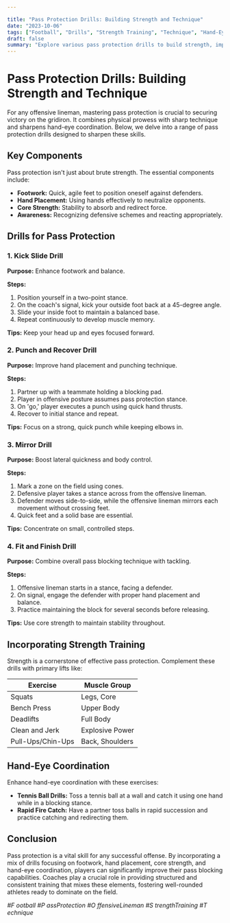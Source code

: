 ```yaml
---

title: "Pass Protection Drills: Building Strength and Technique"
date: "2023-10-06"
tags: ["Football", "Drills", "Strength Training", "Technique", "Hand-Eye Coordination"]
draft: false
summary: "Explore various pass protection drills to build strength, improve technique, and enhance hand-eye coordination."
---
```


# Pass Protection Drills: Building Strength and Technique

For any offensive lineman, mastering pass protection is crucial to securing victory on the gridiron. It combines physical prowess with sharp technique and sharpens hand-eye coordination. Below, we delve into a range of pass protection drills designed to sharpen these skills.

## Key Components

Pass protection isn't just about brute strength. The essential components include:

- **Footwork:** Quick, agile feet to position oneself against defenders.
- **Hand Placement:** Using hands effectively to neutralize opponents.
- **Core Strength:** Stability to absorb and redirect force.
- **Awareness:** Recognizing defensive schemes and reacting appropriately.

## Drills for Pass Protection

### 1. Kick Slide Drill

**Purpose:** Enhance footwork and balance.

**Steps:**
1. Position yourself in a two-point stance.
2. On the coach's signal, kick your outside foot back at a 45-degree angle.
3. Slide your inside foot to maintain a balanced base.
4. Repeat continuously to develop muscle memory.

**Tips:** Keep your head up and eyes focused forward.

### 2. Punch and Recover Drill

**Purpose:** Improve hand placement and punching technique.

**Steps:**
1. Partner up with a teammate holding a blocking pad.
2. Player in offensive posture assumes pass protection stance.
3. On 'go,' player executes a punch using quick hand thrusts.
4. Recover to initial stance and repeat.

**Tips:** Focus on a strong, quick punch while keeping elbows in.

### 3. Mirror Drill

**Purpose:** Boost lateral quickness and body control.

**Steps:**
1. Mark a zone on the field using cones.
2. Defensive player takes a stance across from the offensive lineman.
3. Defender moves side-to-side, while the offensive lineman mirrors each movement without crossing feet.
4. Quick feet and a solid base are essential.

**Tips:** Concentrate on small, controlled steps.

### 4. Fit and Finish Drill

**Purpose:** Combine overall pass blocking technique with tackling.

**Steps:**
1. Offensive lineman starts in a stance, facing a defender.
2. On signal, engage the defender with proper hand placement and balance.
3. Practice maintaining the block for several seconds before releasing.

**Tips:** Use core strength to maintain stability throughout.

## Incorporating Strength Training

Strength is a cornerstone of effective pass protection. Complement these drills with primary lifts like:

| Exercise          | Muscle Group     |
|-------------------|------------------|
| Squats            | Legs, Core       |
| Bench Press       | Upper Body       |
| Deadlifts         | Full Body        |
| Clean and Jerk    | Explosive Power  |
| Pull-Ups/Chin-Ups | Back, Shoulders  |

## Hand-Eye Coordination

Enhance hand-eye coordination with these exercises:

- **Tennis Ball Drills:** Toss a tennis ball at a wall and catch it using one hand while in a blocking stance.
- **Rapid Fire Catch:** Have a partner toss balls in rapid succession and practice catching and redirecting them.

## Conclusion

Pass protection is a vital skill for any successful offense. By incorporating a mix of drills focusing on footwork, hand placement, core strength, and hand-eye coordination, players can significantly improve their pass blocking capabilities. Coaches play a crucial role in providing structured and consistent training that mixes these elements, fostering well-rounded athletes ready to dominate on the field.

*\#F ootball \#P assProtection \#O ffensiveLineman \#S trengthTraining \#T echnique*
```